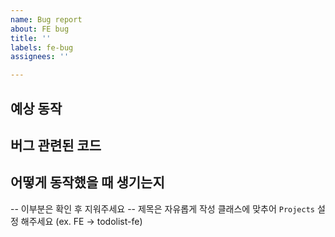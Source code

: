 ```yaml
---
name: Bug report
about: FE bug
title: ''
labels: fe-bug
assignees: ''

---
```


## 예상 동작

## 버그 관련된 코드

## 어떻게 동작했을 때 생기는지

-- 이부분은 확인 후 지워주세요 --
제목은 자유롭게 작성
클래스에 맞추어 `Projects` 설정 해주세요 (ex. FE -> todolist-fe)
